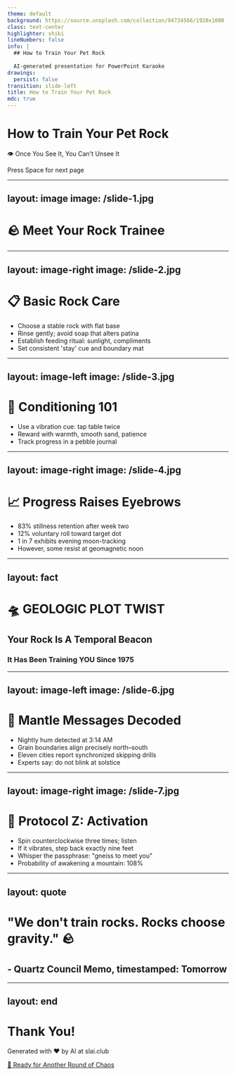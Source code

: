 ```yaml
---
theme: default
background: https://source.unsplash.com/collection/94734566/1920x1080
class: text-center
highlighter: shiki
lineNumbers: false
info: |
  ## How to Train Your Pet Rock
  
  AI-generated presentation for PowerPoint Karaoke
drawings:
  persist: false
transition: slide-left
title: How to Train Your Pet Rock
mdc: true
---
```


# How to Train Your Pet Rock

👁️ Once You See It, You Can't Unsee It

<div class="pt-12">
  <span @click="$slidev.nav.next" class="px-2 py-1 rounded cursor-pointer" hover="bg-white bg-opacity-10">
    Press Space for next page <carbon:arrow-right class="inline"/>
  </span>
</div>

<div class="abs-br m-6 flex gap-2">
  <a href="https://github.com/beevelop/slai.club" target="_blank" alt="GitHub"
    class="text-xl slidev-icon-btn opacity-50 !border-none !hover:text-white">
    <carbon-logo-github />
  </a>
</div>

---
layout: image
image: /slide-1.jpg
---

# 🪨 Meet Your Rock Trainee

---
layout: image-right
image: /slide-2.jpg
---

# 📋 Basic Rock Care

<v-clicks>

- Choose a stable rock with flat base
- Rinse gently; avoid soap that alters patina
- Establish feeding ritual: sunlight, compliments
- Set consistent 'stay' cue and boundary mat

</v-clicks>

---
layout: image-left
image: /slide-3.jpg
---

# 🔔 Conditioning 101

<v-clicks>

- Use a vibration cue: tap table twice
- Reward with warmth, smooth sand, patience
- Track progress in a pebble journal

</v-clicks>

---
layout: image-right
image: /slide-4.jpg
---

# 📈 Progress Raises Eyebrows

<v-clicks>

- 83% stillness retention after week two
- 12% voluntary roll toward target dot
- 1 in 7 exhibits evening moon-tracking
- However, some resist at geomagnetic noon

</v-clicks>

---
layout: fact
---

# 🛸 GEOLOGIC PLOT TWIST
## Your Rock Is A Temporal Beacon
### It Has Been Training YOU Since 1975

---
layout: image-left
image: /slide-6.jpg
---

# 📡 Mantle Messages Decoded

<v-clicks>

- Nightly hum detected at 3:14 AM
- Grain boundaries align precisely north–south
- Eleven cities report synchronized skipping drills
- Experts say: do not blink at solstice

</v-clicks>

---
layout: image-right
image: /slide-7.jpg
---

# 🧪 Protocol Z: Activation

<v-clicks>

- Spin counterclockwise three times; listen
- If it vibrates, step back exactly nine feet
- Whisper the passphrase: "gneiss to meet you"
- Probability of awakening a mountain: 108%

</v-clicks>

---
layout: quote
---

# "We don't train rocks. Rocks choose gravity." 🪨
## - Quartz Council Memo, timestamped: Tomorrow

---
layout: end
---

# Thank You!

Generated with ❤️ by AI at slai.club

<div class="pt-12">
  <a href="https://slai.club" target="_blank" class="px-6 py-3 rounded-full cursor-pointer inline-block bg-gradient-to-r from-purple-500 to-pink-500 text-white font-bold" hover="shadow-lg transform scale-105">
    🎲 Ready for Another Round of Chaos
  </a>
</div>

